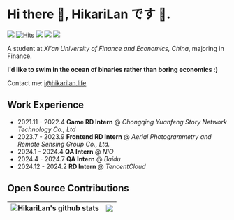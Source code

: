 # Hi there 👋, **HikariLan です 🥰.**

<a title="github" target="_blank" href="https://github.com/shaokeyibb"><img src="https://img.shields.io/badge/dynamic/json?label=GitHub&suffix=%20followers&query=%24.data.totalSubs&url=https%3A%2F%2Fapi.spencerwoo.com%2Fsubstats%2F%3Fsource%3Dgithub%26queryKey%3Dshaokeyibb&labelColor=282c34&color=353940&logo=github&longCache=true" ></a>
<a href="https://hits.sh/github.com/shaokeyibb/"><img alt="Hits" src="https://hits.sh/github.com/shaokeyibb.svg"/></a> 
[<img src="https://img.shields.io/badge/HikariLan's%20Homepage-purple"/>](https://hikarilan.life)
[<img src="https://img.shields.io/badge/HikariLan's%20Blog-purple"/>](https://blog.hikarilan.life)
[<img src="https://img.shields.io/badge/HikariLan's%20Resume-purple"/>](https://cv.hikarilan.life)

A student at *Xi'an University of Finance and Economics, China*, majoring in Finance. 

**I'd like to swim in the ocean of binaries rather than boring economics :)** 

Contact me: <a href=＂mailto:i@hikarilan.life＂>i@hikarilan.life</a>

## Work Experience
- 2021.11 - 2022.4 **Game RD Intern** @ *Chongqing Yuanfeng Story Network Technology Co., Ltd*
- 2023.7 - 2023.9 **Frontend RD Intern** @ *Aerial Photogrammetry and Remote Sensing Group Co., Ltd.*
- 2024.1 - 2024.4 **QA Intern** @ *NIO*
- 2024.4 - 2024.7 **QA Intern** @ *Baidu*
- 2024.12 - 2024.2 **RD Intern** @ *TencentCloud*

## Open Source Contributions

|<img align="center" src="https://github-readme-stats.vercel.app/api?username=shaokeyibb&count_private=true&show_icons=true&include_all_commits=true&title_color=359697&icon_color=359697&hide_border=true&theme=transparent" alt="HikariLan's github stats" /> | <img align="center" src="https://github-readme-stats.vercel.app/api/top-langs/?username=shaokeyibb&layout=compact&title_color=359697&icon_color=359697&hide_border=true&theme=transparent&langs_count=8" />
| ------------- | ------------- |
